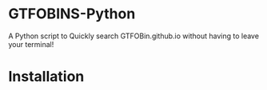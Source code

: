 # GTFOBINS-Python
A Python script to Quickly search GTFOBin.github.io without having to leave your terminal!

# Installation
